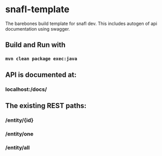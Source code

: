 # snafl-template
The barebones build template for snafl dev.
This includes autogen of api documentation using swagger.

## Build and Run with
### <code>mvn clean package exec:java </code>

## API is documented at:
### localhost:/docs/

## The existing REST paths:
### /entity/{id}
### /entity/one
### /entity/all
